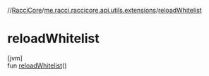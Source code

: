 //[RacciCore](../../index.md)/[me.racci.raccicore.api.utils.extensions](index.md)/[reloadWhitelist](reload-whitelist.md)

# reloadWhitelist

[jvm]\
fun [reloadWhitelist](reload-whitelist.md)()
